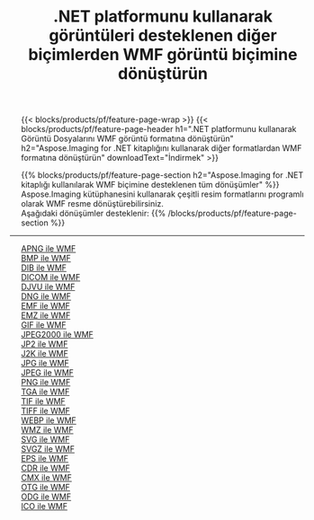 ﻿---
title: .NET platformunu kullanarak görüntüleri desteklenen diğer biçimlerden WMF görüntü biçimine dönüştürün 
weight: 3920
url: /tr/net/conversion/to/wmf 
lang: tr
langdirlevel: 2
locales: zh-hans,ja,it,ru,de,es,fr,nl,id,lt,pl,pt,vi,tr,ko,zh-hant,ar,hi,th,sv,cs,uk,he
description: Aspose.Imaging for .NET kitaplığını kullanarak, desteklenen diğer görüntü biçimlerinden WMF biçimine dönüştürmek kolaydır
---

{{< blocks/products/pf/feature-page-wrap >}}
{{< blocks/products/pf/feature-page-header h1=".NET platformunu kullanarak Görüntü Dosyalarını WMF görüntü formatına dönüştürün" h2="Aspose.Imaging for .NET kitaplığını kullanarak diğer formatlardan WMF formatına dönüştürün" downloadText="İndirmek" >}}


{{% blocks/products/pf/feature-page-section  h2="Aspose.Imaging for .NET kitaplığı kullanılarak WMF biçimine desteklenen tüm dönüşümler" %}}
Aspose.Imaging kütüphanesini kullanarak çeşitli resim formatlarını programlı olarak WMF resme dönüştürebilirsiniz.
<br/>
Aşağıdaki dönüşümler desteklenir:
{{% /blocks/products/pf/feature-page-section %}}
<div class="container-fluid productfamilypage bg-gray">
    <div class="convertypes bg-gray agp-content section">
        <div class="container">
		<hr style="margin-left:-20px;"/>
		<div class="row other-converters">
		    <div class='col-md-2 other-converter remove-lp remove-rp'><a href="/imaging/tr/net/conversion/apng-to-wmf" >APNG ile WMF</a></div>
<div class='col-md-2 other-converter remove-lp remove-rp'><a href="/imaging/tr/net/conversion/bmp-to-wmf" >BMP ile WMF</a></div>
<div class='col-md-2 other-converter remove-lp remove-rp'><a href="/imaging/tr/net/conversion/dib-to-wmf" >DIB ile WMF</a></div>
<div class='col-md-2 other-converter remove-lp remove-rp'><a href="/imaging/tr/net/conversion/dicom-to-wmf" >DICOM ile WMF</a></div>
<div class='col-md-2 other-converter remove-lp remove-rp'><a href="/imaging/tr/net/conversion/djvu-to-wmf" >DJVU ile WMF</a></div>
<div class='col-md-2 other-converter remove-lp remove-rp'><a href="/imaging/tr/net/conversion/dng-to-wmf" >DNG ile WMF</a></div>
<div class='col-md-2 other-converter remove-lp remove-rp'><a href="/imaging/tr/net/conversion/emf-to-wmf" >EMF ile WMF</a></div>
<div class='col-md-2 other-converter remove-lp remove-rp'><a href="/imaging/tr/net/conversion/emz-to-wmf" >EMZ ile WMF</a></div>
<div class='col-md-2 other-converter remove-lp remove-rp'><a href="/imaging/tr/net/conversion/gif-to-wmf" >GIF ile WMF</a></div>
<div class='col-md-2 other-converter remove-lp remove-rp'><a href="/imaging/tr/net/conversion/jpeg2000-to-wmf" >JPEG2000 ile WMF</a></div>
<div class='col-md-2 other-converter remove-lp remove-rp'><a href="/imaging/tr/net/conversion/jp2-to-wmf" >JP2 ile WMF</a></div>
<div class='col-md-2 other-converter remove-lp remove-rp'><a href="/imaging/tr/net/conversion/j2k-to-wmf" >J2K ile WMF</a></div>
<div class='col-md-2 other-converter remove-lp remove-rp'><a href="/imaging/tr/net/conversion/jpg-to-wmf" >JPG ile WMF</a></div>
<div class='col-md-2 other-converter remove-lp remove-rp'><a href="/imaging/tr/net/conversion/jpeg-to-wmf" >JPEG ile WMF</a></div>
<div class='col-md-2 other-converter remove-lp remove-rp'><a href="/imaging/tr/net/conversion/png-to-wmf" >PNG ile WMF</a></div>
<div class='col-md-2 other-converter remove-lp remove-rp'><a href="/imaging/tr/net/conversion/tga-to-wmf" >TGA ile WMF</a></div>
<div class='col-md-2 other-converter remove-lp remove-rp'><a href="/imaging/tr/net/conversion/tif-to-wmf" >TIF ile WMF</a></div>
<div class='col-md-2 other-converter remove-lp remove-rp'><a href="/imaging/tr/net/conversion/tiff-to-wmf" >TIFF ile WMF</a></div>
<div class='col-md-2 other-converter remove-lp remove-rp'><a href="/imaging/tr/net/conversion/webp-to-wmf" >WEBP ile WMF</a></div>
<div class='col-md-2 other-converter remove-lp remove-rp'><a href="/imaging/tr/net/conversion/wmz-to-wmf" >WMZ ile WMF</a></div>
<div class='col-md-2 other-converter remove-lp remove-rp'><a href="/imaging/tr/net/conversion/svg-to-wmf" >SVG ile WMF</a></div>
<div class='col-md-2 other-converter remove-lp remove-rp'><a href="/imaging/tr/net/conversion/svgz-to-wmf" >SVGZ ile WMF</a></div>
<div class='col-md-2 other-converter remove-lp remove-rp'><a href="/imaging/tr/net/conversion/eps-to-wmf" >EPS ile WMF</a></div>
<div class='col-md-2 other-converter remove-lp remove-rp'><a href="/imaging/tr/net/conversion/cdr-to-wmf" >CDR ile WMF</a></div>
<div class='col-md-2 other-converter remove-lp remove-rp'><a href="/imaging/tr/net/conversion/cmx-to-wmf" >CMX ile WMF</a></div>
<div class='col-md-2 other-converter remove-lp remove-rp'><a href="/imaging/tr/net/conversion/otg-to-wmf" >OTG ile WMF</a></div>
<div class='col-md-2 other-converter remove-lp remove-rp'><a href="/imaging/tr/net/conversion/odg-to-wmf" >ODG ile WMF</a></div>
<div class='col-md-2 other-converter remove-lp remove-rp'><a href="/imaging/tr/net/conversion/ico-to-wmf" >ICO ile WMF</a></div>
                </div>
        </div>
    </div>
</div>
<br/>

